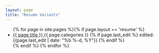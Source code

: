 ```yaml
---
layout: page
title: "Resume Variants"
---
```


<ul class="blog-list">
    {% for page in site.pages %}{% if page.layout == 'resume' %}
    <li>
        <span class="title">
            <a href="{{ page.url | prepend: site.baseurl }}" >
                {{ page.title }}
            </a>
            <span class="category">{{ page.categories }}</span>
        </span>
        <span class="edit">
            {% if page.last_edit %} edited: {{page.last_edit | date: "%b
            %-d, %Y"}} {% endif %}
        </span>
    </li>
    {% endif %} {% endfor %}
</ul>
